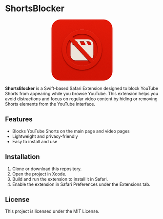 # ShortsBlocker

<p align="center">
  <img style="border-radius: 30px; width: 200px; height: 200px" src="ShortsBlocker/Resources/Icon.png" />
</p>

**ShortsBlocker** is a Swift-based Safari Extension designed to block YouTube Shorts from appearing while you browse YouTube. This extension helps you avoid distractions and focus on regular video content by hiding or removing Shorts elements from the YouTube interface.

## Features

- Blocks YouTube Shorts on the main page and video pages
- Lightweight and privacy-friendly
- Easy to install and use

## Installation

1. Clone or download this repository.
2. Open the project in Xcode.
3. Build and run the extension to install it in Safari.
4. Enable the extension in Safari Preferences under the Extensions tab.

## License

This project is licensed under the MIT License.
